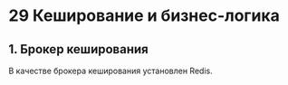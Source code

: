 # 29 Кеширование и бизнес-логика

## 1. Брокер кеширования

В качестве брокера кеширования установлен Redis.
